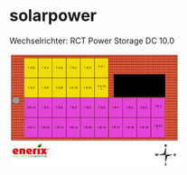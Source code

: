 # solarpower

Wechselrichter:
RCT Power Storage DC 10.0

<img src="Dach.png"  width="300" height="200">
